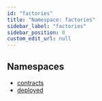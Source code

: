 ```yaml
---
id: "factories"
title: "Namespace: factories"
sidebar_label: "factories"
sidebar_position: 0
custom_edit_url: null
---
```


## Namespaces

- [contracts](factories.contracts.md)
- [deployed](factories.deployed.md)
